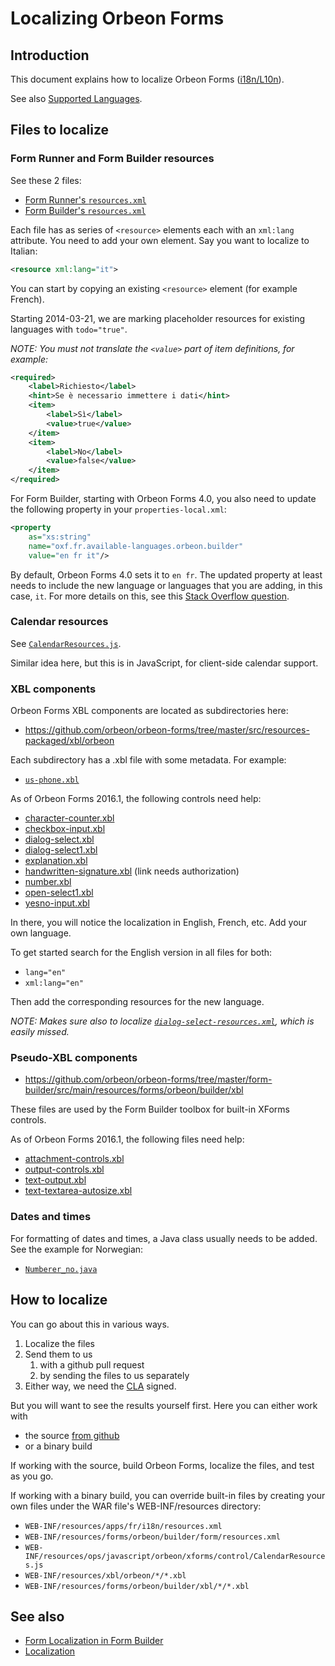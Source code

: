 # Localizing Orbeon Forms

<!-- toc -->

## Introduction

This document explains how to localize Orbeon Forms
([i18n/L10n](http://en.wikipedia.org/wiki/Internationalization_and_localization)).

See also [Supported Languages](../form-runner/feature/localization.md#form-builder-and-form-runner-user-interface).

## Files to localize

### Form Runner and Form Builder resources

See these 2 files:

- [Form Runner's `resources.xml`](https://github.com/orbeon/orbeon-forms/blob/master/form-runner/src/main/resources/apps/fr/i18n/resources.xml)
- [Form Builder's `resources.xml`](https://github.com/orbeon/orbeon-forms/blob/master/form-builder/src/main/resources/forms/orbeon/builder/form/resources.xml)

Each file has as series of `<resource>` elements each with an `xml:lang`
attribute. You need to add your own element. Say you want to localize to
Italian:

```xml
<resource xml:lang="it">
```

You can start by copying an existing `<resource>` element (for example
French).

Starting 2014-03-21, we are marking placeholder resources for existing
languages with `todo="true"`.

*NOTE: You must not translate the `<value>` part of item definitions, for
example:*

```xml
<required>
    <label>Richiesto</label>
    <hint>Se è necessario immettere i dati</hint>
    <item>
        <label>Sì</label>
        <value>true</value>
    </item>
    <item>
        <label>No</label>
        <value>false</value>
    </item>
</required>
```

For Form Builder, starting with Orbeon Forms 4.0, you also need to
update the following property in your `properties-local.xml`:

```xml
<property
    as="xs:string"
    name="oxf.fr.available-languages.orbeon.builder"
    value="en fr it"/>
```

By default, Orbeon Forms 4.0 sets it to `en fr`. The updated property at
least needs to include the new language or languages that you are
adding, in this case, `it`. For more details on this, see this [Stack
Overflow
question](http://stackoverflow.com/questions/11449195/orbeon-4-0-0-m6-how-to-set-default-language-for-form-builder/11565704).

### Calendar resources

See [`CalendarResources.js`](https://github.com/orbeon/orbeon-forms/blob/master/src/resources-packaged/ops/javascript/orbeon/xforms/control/CalendarResources.js).

Similar idea here, but this is in JavaScript, for client-side calendar
support.

### XBL components

Orbeon Forms XBL components are located as subdirectories here:

- https://github.com/orbeon/orbeon-forms/tree/master/src/resources-packaged/xbl/orbeon

Each subdirectory has a .xbl file with some metadata. For example:

- [`us-phone.xbl`](https://github.com/orbeon/orbeon-forms/blob/master/src/resources-packaged/xbl/orbeon/us-phone/us-phone.xbl)

As of Orbeon Forms 2016.1, the following controls need help:

- [character-counter.xbl](https://github.com/orbeon/orbeon-forms/tree/master/src/resources-packaged/xbl/orbeon/character-counter/character-counter.xbl)
- [checkbox-input.xbl](https://github.com/orbeon/orbeon-forms/tree/master/src/resources-packaged/xbl/orbeon/checkbox-input/checkbox-input.xbl)
- [dialog-select.xbl](https://github.com/orbeon/orbeon-forms/tree/master/src/resources-packaged/xbl/orbeon/dialog-select/dialog-select.xbl)
- [dialog-select1.xbl](https://github.com/orbeon/orbeon-forms/tree/master/src/resources-packaged/xbl/orbeon/dialog-select1/dialog-select1.xbl)
- [explanation.xbl](https://github.com/orbeon/orbeon-forms/tree/master/src/resources-packaged/xbl/orbeon/explanation/explanation.xbl)
- [handwritten-signature.xbl](https://github.com/orbeon/orbeon-forms-pe/blob/master/src/resources-packaged/xbl/orbeon/handwritten-signature/handwritten-signature.xbl) (link needs authorization)
- [number.xbl](https://github.com/orbeon/orbeon-forms/tree/master/src/resources-packaged/xbl/orbeon/number/number.xbl)
- [open-select1.xbl](https://github.com/orbeon/orbeon-forms/tree/master/src/resources-packaged/xbl/orbeon/open-select1/open-select1.xbl)
- [yesno-input.xbl](https://github.com/orbeon/orbeon-forms/tree/master/src/resources-packaged/xbl/orbeon/yesno-input/yesno-input.xbl)

In there, you will notice the localization in English, French, etc. Add your own language.

To get started search for the English version in all files for both:

- `lang="en"`
- `xml:lang="en"`

Then add the corresponding resources for the new language.

*NOTE: Makes sure also to localize
[`dialog-select-resources.xml`](https://github.com/orbeon/orbeon-forms/blob/master/src/resources-packaged/xbl/orbeon/dialog-select/dialog-select-resources.xml),
which is easily missed.*

### Pseudo-XBL components

- https://github.com/orbeon/orbeon-forms/tree/master/form-builder/src/main/resources/forms/orbeon/builder/xbl

These files are used by the Form Builder toolbox for built-in XForms controls.

As of Orbeon Forms 2016.1, the following files need help:

- [attachment-controls.xbl](https://github.com/orbeon/orbeon-forms/tree/master/form-builder/src/main/resources/forms/orbeon/builder/xbl/attachment-controls.xbl)
- [output-controls.xbl](https://github.com/orbeon/orbeon-forms/tree/master/form-builder/src/main/resources/forms/orbeon/builder/xbl/output-controls.xbl)
- [text-output.xbl](https://github.com/orbeon/orbeon-forms/tree/master/form-builder/src/main/resources/forms/orbeon/builder/xbl/text-output.xbl)
- [text-textarea-autosize.xbl](https://github.com/orbeon/orbeon-forms/tree/master/form-builder/src/main/resources/forms/orbeon/builder/xbl/text-textarea-autosize.xbl)

### Dates and times

For formatting of dates and times, a Java class usually needs to be added. See the example for Norwegian:

- [`Numberer_no.java`](https://github.com/orbeon/orbeon-forms/blob/master/src/main/java/org/orbeon/saxon/number/Numberer_no.java)

## How to localize

You can go about this in various ways.

1. Localize the files
2. Send them to us
   1. with a github pull request
   2. by sending the files to us separately
3. Either way, we need the [CLA](http://wiki.orbeon.com/forms/community/cla) signed.

But you will want to see the results yourself first. Here you can either work with
- the source [from github](https://github.com/orbeon/orbeon-forms)
- or a binary build

If working with the source, build Orbeon Forms, localize the files, and test as you go.

If working with a binary build, you can override built-in files by creating your own files under the WAR file's WEB-INF/resources directory:

- `WEB-INF/resources/apps/fr/i18n/resources.xml`
- `WEB-INF/resources/forms/orbeon/builder/form/resources.xml`
- `WEB-INF/resources/ops/javascript/orbeon/xforms/control/CalendarResources.js`
- `WEB-INF/resources/xbl/orbeon/*/*.xbl`
- `WEB-INF/resources/forms/orbeon/builder/xbl/*/*.xbl`

## See also

- [Form Localization in Form Builder](../form-builder/localization.md)
- [Localization](../form-runner/feature/localization.md)
